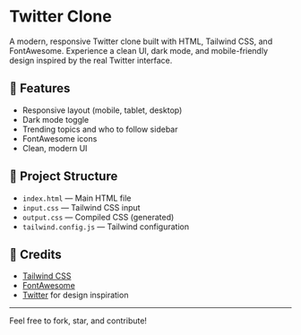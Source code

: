 # Twitter Clone

A modern, responsive Twitter clone built with HTML, Tailwind CSS, and FontAwesome. Experience a clean UI, dark mode, and mobile-friendly design inspired by the real Twitter interface.

## 🚀 Features
- Responsive layout (mobile, tablet, desktop)
- Dark mode toggle
- Trending topics and who to follow sidebar
- FontAwesome icons
- Clean, modern UI


## 📁 Project Structure
- `index.html` — Main HTML file
- `input.css` — Tailwind CSS input
- `output.css` — Compiled CSS (generated)
- `tailwind.config.js` — Tailwind configuration

## 🙌 Credits
- [Tailwind CSS](https://tailwindcss.com/)
- [FontAwesome](https://fontawesome.com/)
- [Twitter](https://twitter.com/) for design inspiration

---

Feel free to fork, star, and contribute!
